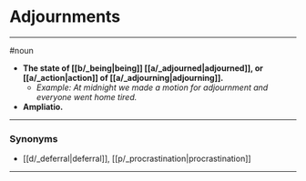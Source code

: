 # Adjournments
---
#noun
- **The state of [[b/_being|being]] [[a/_adjourned|adjourned]], or [[a/_action|action]] of [[a/_adjourning|adjourning]].**
	- _Example: At midnight we made a motion for adjournment and everyone went home tired._
- **Ampliatio.**
---
### Synonyms
- [[d/_deferral|deferral]], [[p/_procrastination|procrastination]]
---
